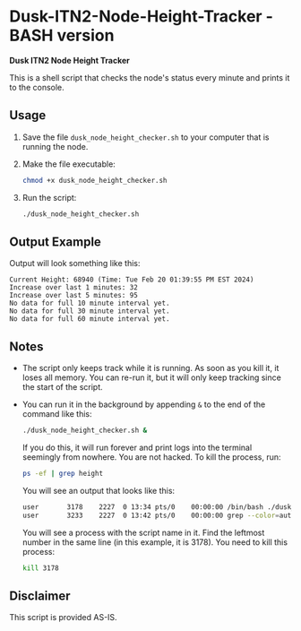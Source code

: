 # Dusk-ITN2-Node-Height-Tracker - BASH version 

**Dusk ITN2 Node Height Tracker**

This is a shell script that checks the node's status every minute and prints it to the console.

## Usage

1. Save the file `dusk_node_height_checker.sh` to your computer that is running the node.

2. Make the file executable:
    ```bash
    chmod +x dusk_node_height_checker.sh
    ```

3. Run the script:
    ```bash
    ./dusk_node_height_checker.sh
    ```

## Output Example

Output will look something like this:



```
Current Height: 68940 (Time: Tue Feb 20 01:39:55 PM EST 2024)
Increase over last 1 minutes: 32
Increase over last 5 minutes: 95
No data for full 10 minute interval yet.
No data for full 30 minute interval yet.
No data for full 60 minute interval yet.
```


## Notes

- The script only keeps track while it is running. As soon as you kill it, it loses all memory. You can re-run it, but it will only keep tracking since the start of the script.

- You can run it in the background by appending `&` to the end of the command like this:
    ```bash
    ./dusk_node_height_checker.sh &
    ```

    If you do this, it will run forever and print logs into the terminal seemingly from nowhere. You are not hacked. To kill the process, run:
    ```bash
    ps -ef | grep height
    ```

    You will see an output that looks like this:
    ```bash
    user       3178    2227  0 13:34 pts/0    00:00:00 /bin/bash ./dusk_node_height_checker.sh
    user       3233    2227  0 13:42 pts/0    00:00:00 grep --color=auto height
    ```

    You will see a process with the script name in it. Find the leftmost number in the same line (in this example, it is 3178). You need to kill this process:
    ```bash
    kill 3178
    ```

## Disclaimer

This script is provided AS-IS.
